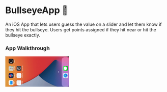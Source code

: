 # BullseyeApp 🎯

An iOS App that lets users guess the value on a slider and let them know if they hit the bullseye. Users get points assigned if they hit near or hit the bullseye exactly.

### App Walkthrough
<img src="https://github.com/samuelsandoval1/BullseyeApp//raw/main/media/walkthrough.gif" width=200><br>
